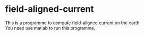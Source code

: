 # field-aligned-current
This is a programme to compute field-aligned current on the earth  
You need use matlab to run this programme.
